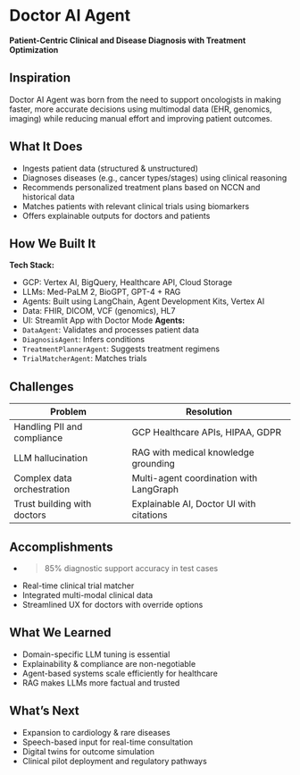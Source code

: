 # Doctor AI Agent  
**Patient-Centric Clinical and Disease Diagnosis with Treatment Optimization**

## Inspiration
Doctor AI Agent was born from the need to support oncologists in making faster, more accurate decisions using multimodal data (EHR, genomics, imaging) while reducing manual effort and improving patient outcomes.

## What It Does
- Ingests patient data (structured & unstructured)
- Diagnoses diseases (e.g., cancer types/stages) using clinical reasoning
- Recommends personalized treatment plans based on NCCN and historical data
- Matches patients with relevant clinical trials using biomarkers
- Offers explainable outputs for doctors and patients

## How We Built It
**Tech Stack:**
- GCP: Vertex AI, BigQuery, Healthcare API, Cloud Storage
- LLMs: Med-PaLM 2, BioGPT, GPT-4 + RAG
- Agents: Built using LangChain, Agent Development Kits, Vertex AI
- Data: FHIR, DICOM, VCF (genomics), HL7
- UI: Streamlit App with Doctor Mode
**Agents:**
- `DataAgent`: Validates and processes patient data
- `DiagnosisAgent`: Infers conditions
- `TreatmentPlannerAgent`: Suggests treatment regimens
- `TrialMatcherAgent`: Matches trials

##  Challenges
| Problem | Resolution |
|--------|------------|
| Handling PII and compliance | GCP Healthcare APIs, HIPAA, GDPR |
| LLM hallucination | RAG with medical knowledge grounding |
| Complex data orchestration | Multi-agent coordination with LangGraph |
| Trust building with doctors | Explainable AI, Doctor UI with citations |
## Accomplishments
- >85% diagnostic support accuracy in test cases
- Real-time clinical trial matcher
- Integrated multi-modal clinical data
- Streamlined UX for doctors with override options

## What We Learned
- Domain-specific LLM tuning is essential
- Explainability & compliance are non-negotiable
- Agent-based systems scale efficiently for healthcare
- RAG makes LLMs more factual and trusted

## What’s Next
- Expansion to cardiology & rare diseases
- Speech-based input for real-time consultation
- Digital twins for outcome simulation
- Clinical pilot deployment and regulatory pathways


